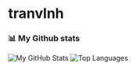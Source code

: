 # tranvlnh

### 📊 My Github stats
<div> 
  
![My GitHub Stats](https://github-readme-stats.vercel.app/api?username=tranvlnh26&text_color=9f9f9f&bg_color=151515)
![Top Languages](https://github-readme-stats.vercel.app/api/top-langs/?username=tranvlnh26&text_color=9f9f9f&bg_color=151515&size_weight=0.5&count_weight=0.5&hide=asp.net&langs_count=3)
  
</div>
